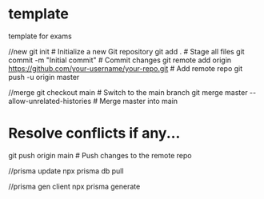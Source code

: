 # template
template for exams

//new 
git init                    # Initialize a new Git repository
git add .                   # Stage all files
git commit -m "Initial commit"  # Commit changes
git remote add origin https://github.com/your-username/your-repo.git  # Add remote repo
git push -u origin master 

//merge 
git checkout main                   # Switch to the main branch
git merge master --allow-unrelated-histories  # Merge master into main
# Resolve conflicts if any...
git push origin main                # Push changes to the remote repo


//prisma update 
npx prisma db pull

//prisma gen client
npx prisma generate
